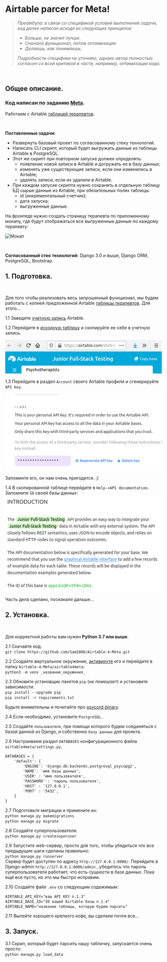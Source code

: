 # Airtable parcer for Meta!
 
>*Преа́мбула: в связи со спецификой условий выполнения задачи, код далее написан исходя из  следующих принципов:*
>   - *Больше, не значит лучше.*
>   - *Сначала функционал, потом оптимизация.*
>   - *Делаешь, как понимаешь.*<br>
>
>*Подробности специфики не уточняю, однако автор полностью согласен со всей критикой в части, например, оптимизации кода.*

<br>

## Общее описание.

### Код написан по заданию [Meta](https://bemeta.co/).

Работаем с Airtable [таблицей терапевтов](https://airtable.com/shrlHQArEK0WNdylo).

<br>

**Поставленные задачи:**
- Развернуть базовый проект по согласованному стеку технологий.
- Написать CLI скрипт, который будет выгружать данные из таблицы Airtable в PostgreSQL.
- Этот же скрипт при повторном запуске должен определять:
    - появление новой записи в Airtable и догружать ее в базу данных;
    - изменять уже существующие записи, если они изменились в Airtable; 
    - удалять записи, если их удалили в Airtable.
- При каждом запуске скрипта нужно сохранять в отдельную таблицу БД сырые данные из Airtable, при обязательных полях таблицы:
    - id (инкрементальный счетчик);
    - дата запуска;
    - выгруженные данные.

На фронтеде нужно создать страницу терапевта по приложенному мокапу, где будут отображаться все выгруженные данные по каждому терапевту:

![Мокап](https://www.notion.so/image/https%3A%2F%2Fs3-us-west-2.amazonaws.com%2Fsecure.notion-static.com%2F46ee3ee9-5cfc-4eba-82a4-8d584b0d3c2a%2FUntitled.png?table=block&id=0861594f-374c-4443-a968-168e86554483&spaceId=78a60c45-aab1-4095-a55d-9baf2e2de012&width=2560&userId=&cache=v2)

<br>

**Согласованный стек технологий:**
Django 3.0 и выше, Django ORM, PostgreSQL, Bootstrap.



## 1. Подготовка. 
<br>

Для того чтобы реализовать весь запрошенный функционал, мы будем работать с копией предложенной Airtable [таблицы терапевтов](https://airtable.com/shrlHQArEK0WNdylo). Для этого...

1.1 Заведите [учетную запись](https://airtable.com/login) Airtable.

1.2 Перейдите в [исходную таблицу](https://airtable.com/shrlHQArEK0WNdylo) и скопируйте ее себе в учетную запись. 

![Copy_base](./screenshots/copy_base.png)

1.3 Перейдите в раздел `Account` своего Airtable профиля и сгенерируйте `API key`.

![Copy_base](./screenshots/api_key.png)

Запоминте его, он нам очень пригодится. ;)

1.4 В скопированной таблице перейдите в `Help->API documentation`. Запомните `ID` своей базы данных:
![Base_ID](./screenshots/base_id.png)

Часть дела сделано, поскакали дальше... 

## 2. Установка. 
<br>

Для корректной работы вам нужен **Python 3.7 или выше**.

2.1 Скачайте код:<br>
`git clone https://github.com/Sam1808/Airtable-4-Meta.git`

2.2 Создайте виртуальное окружение, [активируте](https://devpractice.ru/python-lesson-17-virtual-envs/#p33) его и перейдите в папку `Airtable-4-Meta/airtable4meta`:<br>
`python3 -m venv _название_окружения_`

2.3 Обновите установщик пакетов `pip` (*не помешает*) и установите зависимости:<br>
`pip install --upgrade pip`<br>
`pip install -r requirements.txt`

Будьте внимательны и почитайте про [psycord-binary](https://www.psycopg.org/docs/install.html#psycopg-vs-psycopg-binary).

2.4 Если необходимо, установите `PostgreSQL`.

2.5 Создайте `пользователя`, при помощи которого будем соединяться с базой данной из Django, и собственно `базу данных` для проекта.

2.6 Настраиваем раздел `DATABASES` конфигурационного файла `airtable4meta/settings.py`.

```
DATABASES = {
    'default': {
        'ENGINE': 'django.db.backends.postgresql_psycopg2',
        'NAME': 'имя базы данных',
        'USER' : 'имя пользователя',
        'PASSWORD' : 'пароль пользователя',
        'HOST' : '127.0.0.1',
        'PORT' : '5432',
    }
}
```

2.7 Подготовьте миграции и примените их: <br>
`python manage.py makemigrations` <br>
`python manage.py migrate `

2.8 Создайте суперпользователя: <br>
`python manage.py createsuperuser`

2.9 Запустите web-сервер, просто для того, чтобы убедиться что все предыдущие шаги сделаны правильно: <br>
`python manage.py runserver` <br>
Сервер будет доступен по адресу `http://127.0.0.1:8000/`. Перейдите в Django-admin `http://127.0.0.1:8000/admin` , убедитесь что пароль суперпользователя работает, что есть сущности в базе данных. Пока ещё все пусто, но это мы быстро исправим.

2.10 Создайте файл `.env` со следующим содежимым: 
```
AIRTABLE_API_KEY="ваш API KEY п.1.3"
AIRTABLE_BASE_ID="ID вашей Airtable базы п.1.4"
AIRTABLE_NAME="название таблицы, которую будем парсить"
```

2.11 Выпейте хорошего крепкого кофе, вы сделали почти все... 

## 3. Запуск.

3.1 Скрип, который будет парсить нашу табличку, запускается очень просто: <br>
`python manage.py load_data`
